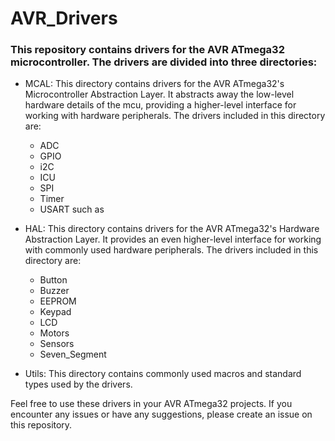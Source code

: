 # AVR_Drivers
### This repository contains drivers for the AVR ATmega32 microcontroller. The drivers are divided into three directories:

- MCAL: This directory contains drivers for the AVR ATmega32's Microcontroller Abstraction Layer. It abstracts away the low-level hardware details of the mcu, providing a higher-level interface for working with hardware peripherals. The drivers included in this directory are:

    * ADC
    * GPIO
    * i2C
    * ICU
    * SPI
    * Timer
    * USART
     such as
    
- HAL: This directory contains drivers for the AVR ATmega32's Hardware Abstraction Layer. It provides an even higher-level interface for working with commonly used hardware peripherals. The drivers included in this directory are:

    * Button
    * Buzzer
    * EEPROM
    * Keypad
    * LCD
    * Motors
    * Sensors
    * Seven_Segment
    
    
- Utils: This directory contains commonly used macros and standard types used by the drivers.

Feel free to use these drivers in your AVR ATmega32 projects. If you encounter any issues or have any suggestions, please create an issue on this repository.
